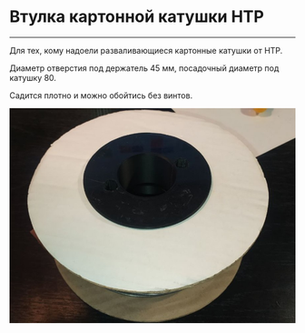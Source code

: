 # Втулка картонной катушки HTP
---

Для тех, кому надоели разваливающиеся картонные катушки от HTP.

Диаметр отверстия под держатель 45 мм, посадочный диаметр под катушку 80.

Садится плотно и можно обойтись без винтов.

![HTP_0](./img/HTP_0.jpg)
